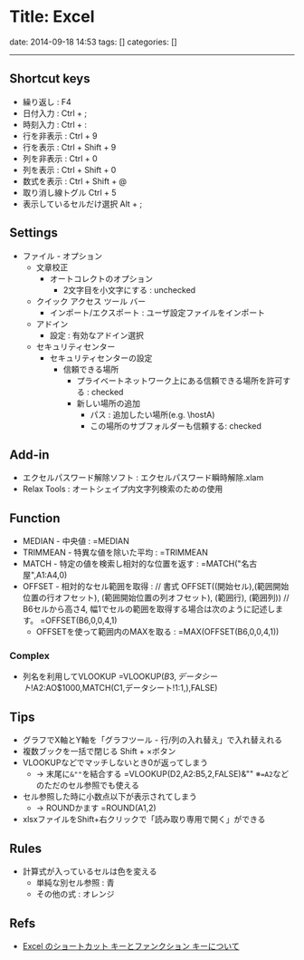 # Title: Excel

date: 2014-09-18 14:53
tags: []
categories: []

---

## Shortcut keys

* 繰り返し :
		F4
* 日付入力 :
		Ctrl + ;
* 時刻入力 :
		Ctrl + :
* 行を非表示 :
		Ctrl + 9
* 行を表示 :
		Ctrl + Shift + 9
* 列を非表示 :
		Ctrl + 0
* 列を表示 :
		Ctrl + Shift + 0
* 数式を表示 :
		Ctrl + Shift + @
* 取り消し線トグル
		Ctrl + 5
* 表示しているセルだけ選択
		Alt + ;

## Settings

* ファイル - オプション
	* 文章校正
		* オートコレクトのオプション
			* 2文字目を小文字にする : unchecked
	* クイック アクセス ツール バー
		* インポート/エクスポート : ユーザ設定ファイルをインポート
	* アドイン
		* 設定 : 有効なアドイン選択
	* セキュリティセンター
		* セキュリティセンターの設定
			* 信頼できる場所
				* プライベートネットワーク上にある信頼できる場所を許可する : checked
				* 新しい場所の追加
					* パス : 追加したい場所(e.g. \\hostA\)
					* この場所のサブフォルダーも信頼する: checked

## Add-in

* エクセルパスワード解除ソフト : エクセルパスワード瞬時解除.xlam
* Relax Tools                  : オートシェイプ内文字列検索のための使用

## Function

* MEDIAN - 中央値 :
		=MEDIAN
* TRIMMEAN - 特異な値を除いた平均 :
		=TRIMMEAN
* MATCH - 特定の値を検索し相対的な位置を返す :
		=MATCH("名古屋",A1:A4,0)
* OFFSET - 相対的なセル範囲を取得 :
		// 書式
		OFFSET((開始セル),(範囲開始位置の行オフセット), (範囲開始位置の列オフセット), (範囲行), (範囲列))
		// B6セルから高さ4, 幅1でセルの範囲を取得する場合は次のように記述します。
		=OFFSET(B6,0,0,4,1)
	* OFFSETを使って範囲内のMAXを取る :
			=MAX(OFFSET(B6,0,0,4,1))


### Complex

* 列名を利用してVLOOKUP
		=VLOOKUP($B3,データシート!$A$2:$AO$1000,MATCH(C1,データシート!1:1,),FALSE)

## Tips

* グラフでX軸とY軸を「グラフツール - 行/列の入れ替え」で入れ替えれる
* 複数ブックを一括で閉じる
		Shift + ×ボタン
* VLOOKUPなどでマッチしないとき0が返ってしまう
	* -> 末尾に`&""`を結合する
			=VLOOKUP(D2,A2:B5,2,FALSE)&""
			※`=A2`などのただのセル参照でも使える
* セル参照した時に小数点以下が表示されてしまう
	* -> ROUNDかます
			=ROUND(A1,2)
* xlsxファイルをShift+右クリックで「読み取り専用で開く」ができる

## Rules

* 計算式が入っているセルは色を変える
	* 単純な別セル参照 : 青
	* その他の式 : オレンジ

## Refs

* [Excel のショートカット キーとファンクション キーについて](http://office.microsoft.com/ja-jp/excel-help/HP010073848.aspx)

